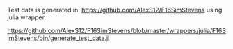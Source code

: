 Test data is generated in: https://github.com/AlexS12/F16SimStevens using julia wrapper.

https://github.com/AlexS12/F16SimStevens/blob/master/wrappers/julia/F16SimStevens/bin/generate_test_data.jl
